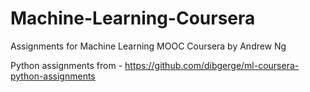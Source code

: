 # Machine-Learning-Coursera
Assignments for Machine Learning MOOC Coursera by Andrew Ng

Python assignments from - https://github.com/dibgerge/ml-coursera-python-assignments
